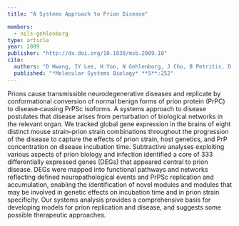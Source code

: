 ```yaml
---
title: "A Systems Approach to Prion Disease"

members:
  - nils-gehlenborg
type: article
year: 2009
publisher: "http://dx.doi.org/10.1038/msb.2009.10"
cite:
  authors: "D Hwang, IY Lee, H Yoo, N Gehlenborg, J Cho, B Petritis, D Baxter, R Pitstick, R Young, D Spicer, N Price, JG Hohmann, SJ DeArmond, GA Carlson, LE Hood"
  published: "*Molecular Systems Biology* **5**:252"
---
```

Prions cause transmissible neurodegenerative diseases and replicate by conformational conversion of normal benign forms of prion protein (PrPC) to disease‐causing PrPSc isoforms. A systems approach to disease postulates that disease arises from perturbation of biological networks in the relevant organ. We tracked global gene expression in the brains of eight distinct mouse strain–prion strain combinations throughout the progression of the disease to capture the effects of prion strain, host genetics, and PrP concentration on disease incubation time. Subtractive analyses exploiting various aspects of prion biology and infection identified a core of 333 differentially expressed genes (DEGs) that appeared central to prion disease. DEGs were mapped into functional pathways and networks reflecting defined neuropathological events and PrPSc replication and accumulation, enabling the identification of novel modules and modules that may be involved in genetic effects on incubation time and in prion strain specificity. Our systems analysis provides a comprehensive basis for developing models for prion replication and disease, and suggests some possible therapeutic approaches.